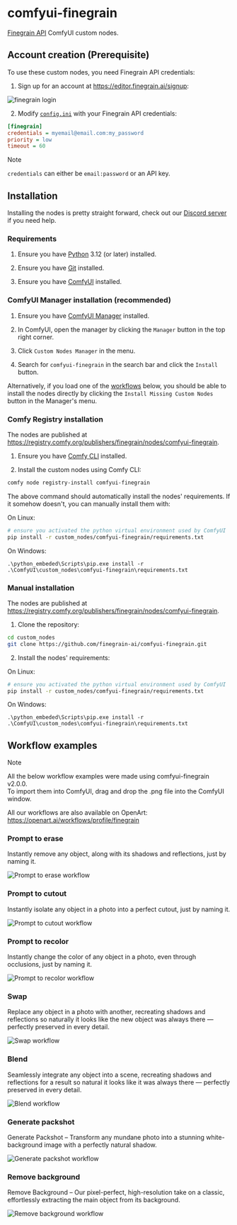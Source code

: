 # comfyui-finegrain

[Finegrain API](https://api.finegrain.ai/doc/) ComfyUI custom nodes.

## Account creation (Prerequisite)

To use these custom nodes, you need Finegrain API credentials:

1. Sign up for an account at https://editor.finegrain.ai/signup:

![finegrain login](assets/finegrain_login.webp)

2. Modify [`config.ini`](config.ini) with your Finegrain API credentials:

```ini
[finegrain]
credentials = myemail@email.com:my_password
priority = low
timeout = 60
```

> [!Note]
> `credentials` can either be `email:password` or an API key.

## Installation

Installing the nodes is pretty straight forward, check out our [Discord server](https://discord.gg/a4w4jXJ6) if you need help.

### Requirements

1. Ensure you have [Python](https://www.python.org/) 3.12 (or later) installed.

2. Ensure you have [Git](https://git-scm.com/) installed.

3. Ensure you have [ComfyUI](https://github.com/comfyanonymous/ComfyUI) installed.

### ComfyUI Manager installation (recommended)

1. Ensure you have [ComfyUI Manager](https://github.com/ltdrdata/ComfyUI-Manager?tab=readme-ov-file#comfyui-manager) installed.

2. In ComfyUI, open the manager by clicking the `Manager` button in the top right corner.

3. Click `Custom Nodes Manager` in the menu.

4. Search for `comfyui-finegrain` in the search bar and click the `Install` button.

Alternatively, if you load one of the [workflows](#workflow-examples) below, you should be able to install the nodes directly
by clicking the `Install Missing Custom Nodes` button in the Manager's menu.

### Comfy Registry installation

The nodes are published at https://registry.comfy.org/publishers/finegrain/nodes/comfyui-finegrain.

1. Ensure you have [Comfy CLI](https://docs.comfy.org/comfy-cli/getting-started) installed.

2. Install the custom nodes using Comfy CLI:

```bash
comfy node registry-install comfyui-finegrain
```

The above command should automatically install the nodes' requirements.
If it somehow doesn't, you can manually install them with:

On Linux:
```bash
# ensure you activated the python virtual environment used by ComfyUI
pip install -r custom_nodes/comfyui-finegrain/requirements.txt
```

On Windows:
```shell
.\python_embeded\Scripts\pip.exe install -r .\ComfyUI\custom_nodes\comfyui-finegrain\requirements.txt
```

### Manual installation

The nodes are published at https://registry.comfy.org/publishers/finegrain/nodes/comfyui-finegrain.

1. Clone the repository:

```bash
cd custom_nodes
git clone https://github.com/finegrain-ai/comfyui-finegrain.git
```

2. Install the nodes' requirements:

On Linux:
```bash
# ensure you activated the python virtual environment used by ComfyUI
pip install -r custom_nodes/comfyui-finegrain/requirements.txt
```

On Windows:
```shell
.\python_embeded\Scripts\pip.exe install -r .\ComfyUI\custom_nodes\comfyui-finegrain\requirements.txt
```

## Workflow examples

> [!Note]
> All the below workflow examples were made using comfyui-finegrain v2.0.0. <br>
> To import them into ComfyUI, drag and drop the .png file into the ComfyUI window.

All our workflows are also available on OpenArt: https://openart.ai/workflows/profile/finegrain

### Prompt to erase

Instantly remove any object, along with its shadows and reflections, just by naming it.

![Prompt to erase workflow](assets/workflows/eraser.png?raw=true)

### Prompt to cutout

Instantly isolate any object in a photo into a perfect cutout, just by naming it.

![Prompt to cutout workflow](assets/workflows/cutout.png?raw=true)

### Prompt to recolor

Instantly change the color of any object in a photo, even through occlusions, just by naming it.

![Prompt to recolor workflow](assets/workflows/recolor.png?raw=true)

### Swap

Replace any object in a photo with another, recreating shadows and reflections so naturally it looks like the new object was always there — perfectly preserved in every detail.

![Swap workflow](assets/workflows/swap.png?raw=true)

### Blend

Seamlessly integrate any object into a scene, recreating shadows and reflections for a result so natural it looks like it was always there — perfectly preserved in every detail.

![Blend workflow](assets/workflows/blender.png?raw=true)

### Generate packshot

Generate Packshot – Transform any mundane photo into a stunning white-background image with a perfectly natural shadow.

![Generate packshot workflow](assets/workflows/packshot.png?raw=true)

### Remove background

Remove Background – Our pixel-perfect, high-resolution take on a classic, effortlessly extracting the main object from its background.

![Remove background workflow](assets/workflows/removebg.png?raw=true)
